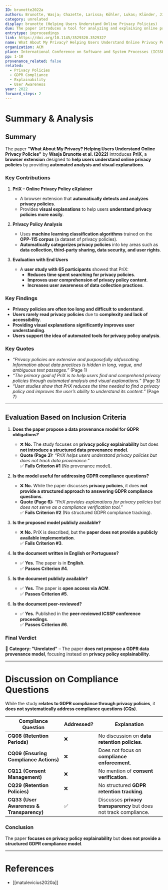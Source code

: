 ```yaml
---
ID: brunotte2022a
authors: Brunotte, Wasja; Chazette, Larissa; Köhler, Lukas; Klünder, Jil; Schneider, Kurt
category: unrelated
display: brunotte (Helping Users Understand Online Privacy Policies)
due: The paper introduces a tool for analyzing and explaining online privacy policies but does not propose a data provenance model for GDPR obligations.
entrytype: inproceedings
link: https://doi.org/10.1145/3529320.3529327
name: What About My Privacy? Helping Users Understand Online Privacy Policies
organization: ACM
place: International Conference on Software and System Processes (ICSSP'22)
pp: 1-10
provenance_related: false
related:
  - Privacy Policies
  - GDPR Compliance
  - Explainability
  - User Awareness
year: 2022
forward_steps: 2
---
```


# **Summary & Analysis**

## **Summary**

The paper **"What About My Privacy? Helping Users Understand Online Privacy Policies"** by **Wasja Brunotte et al. (2022)** introduces **PriX**, a **browser extension** designed to **help users understand online privacy policies** by providing **automated analysis and visual explanations**.

### **Key Contributions**

1. **PriX – Online Privacy Policy eXplainer**
    
    - A browser extension that **automatically detects and analyzes privacy policies**.
    - Provides **visual explanations** to help users **understand privacy policies more easily**.
2. **Privacy Policy Analysis**
    
    - Uses **machine learning classification algorithms** trained on the **OPP-115 corpus** (a dataset of privacy policies).
    - **Automatically categorizes privacy policies** into key areas such as **data collection, third-party sharing, data security, and user rights**.
3. **Evaluation with End Users**
    
    - A **user study with 65 participants** showed that PriX:
        - **Reduces time spent searching for privacy policies**.
        - **Improves user comprehension of privacy policy content**.
        - **Increases user awareness of data collection practices**.

### **Key Findings**

- **Privacy policies are often too long and difficult to understand**.
- **Users rarely read privacy policies** due to **complexity and lack of accessibility**.
- **Providing visual explanations significantly improves user understanding**.
- **Users support the idea of automated tools for privacy policy analysis**.

### **Key Quotes**

- _“Privacy policies are extensive and purposefully obfuscating. Information about data practices is hidden in long, vague, and ambiguous text passages.”_ (Page 1)
- _“The primary goal of PriX is to help users find and comprehend privacy policies through automated analysis and visual explanations.”_ (Page 3)
- _“User studies show that PriX reduces the time needed to find a privacy policy and improves the user’s ability to understand its content.”_ (Page 7)

---

## **Evaluation Based on Inclusion Criteria**

1. **Does the paper propose a data provenance model for GDPR obligations?**
    
    - ❌ **No.** The study focuses on **privacy policy explainability** but does **not introduce a structured data provenance model**.
    - **Quote (Page 3):** _“PriX helps users understand privacy policies but does not track data provenance.”_  
        ✅ **Fails Criterion #1** (No provenance model).
2. **Is the model useful for addressing GDPR compliance questions?**
    
    - ❌ **No.** While the paper discusses **privacy policies**, it does **not provide a structured approach to answering GDPR compliance questions**.
    - **Quote (Page 6):** _“PriX provides explanations for privacy policies but does not serve as a compliance verification tool.”_  
        ✅ **Fails Criterion #2** (No structured GDPR compliance tracking).
3. **Is the proposed model publicly available?**
    
    - ❌ **No.** PriX is described, but the **paper does not provide a publicly available implementation**.  
        ✅ **Fails Criterion #3**.
4. **Is the document written in English or Portuguese?**
    
    - ✅ **Yes.** The paper is in **English**.  
        ✅ **Passes Criterion #4**.
5. **Is the document publicly available?**
    
    - ✅ **Yes.** The paper is **open access via ACM**.  
        ✅ **Passes Criterion #5**.
6. **Is the document peer-reviewed?**
    
    - ✅ **Yes.** Published in the **peer-reviewed ICSSP conference proceedings**.  
        ✅ **Passes Criterion #6**.

### **Final Verdict**

🔴 **Category: "Unrelated"** – The paper **does not propose a GDPR data provenance model**, focusing instead on **privacy policy explainability**.

---

# **Discussion on Compliance Questions**

While the study **relates to GDPR compliance through privacy policies**, it **does not systematically address compliance questions (CQs)**.

|Compliance Question|Addressed?|Explanation|
|---|---|---|
|**CQ08 (Retention Periods)**|❌|No discussion on **data retention policies**.|
|**CQ09 (Ensuring Compliance Actions)**|❌|Does not focus on **compliance enforcement**.|
|**CQ11 (Consent Management)**|❌|No mention of **consent verification**.|
|**CQ29 (Retention Policies)**|❌|No structured **GDPR retention tracking**.|
|**CQ33 (User Awareness & Transparency)**|✅|Discusses **privacy transparency** but does not track compliance.|

### **Conclusion**

The paper **focuses on privacy policy explainability** but **does not provide a structured GDPR compliance model**.

---

# References

- [[matulevicius2020a]]